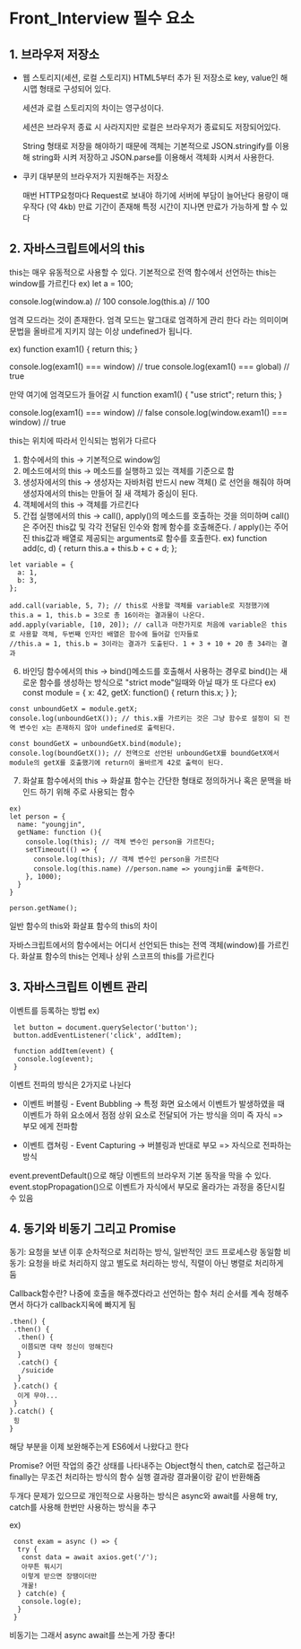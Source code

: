 # Front_Interview 필수 요소

## 1. 브라우저 저장소

 - 웹 스토리지(세션, 로컬 스토리지)
   HTML5부터 추가 된 저장소로 key, value인 해시맵 형태로 구성되어 있다.

   세션과 로컬 스토리지의 차이는 영구성이다.

   세션은 브라우저 종료 시 사라지지만
   로컬은 브라우저가 종료되도 저장되어있다.

   String 형태로 저장을 해야하기 때문에 객체는 기본적으로 JSON.stringify를 이용해 string화 시켜 저장하고
   JSON.parse를 이용해서 객체화 시켜서 사용한다.
 
 
 - 쿠키
   대부분의 브라우저가 지원해주는 저장소

   매번 HTTP요청마다 Request로 보내야 하기에 서버에 부담이 늘어난다
   용량이 매우작다 (약 4kb)
   만료 기간이 존재해 특정 시간이 지나면 만료가 가능하게 할 수 있다



## 2. 자바스크립트에서의 this
  
  this는 매우 유동적으로 사용할 수 있다.
  기본적으로 전역 함수에서 선언하는 this는 window를 가르킨다
  ex)
  let a = 100;

  console.log(window.a) // 100
  console.log(this.a) // 100

  엄격 모드라는 것이 존재한다. 엄격 모드는 말그대로 엄격하게 관리 한다 라는 의미이며
  문법을 올바르게 지키지 않는 이상 undefined가 됩니다.
  
  ex)
  function exam1() {
   return this;
  }
  
  console.log(exam1() === window) // true
  console.log(exam1() === global) // true
  
  만약 여기에 엄격모드가 들어갈 시
  function exam1() {
    "use strict";
    return this;
  }
  
  console.log(exam1() === window) // false
  console.log(window.exam1() === window) // true
  
  this는 위치에 따라서 인식되는 범위가 다르다
  1. 함수에서의 this -> 기본적으로 window임
  2. 메소드에서의 this -> 메소드를 실행하고 있는 객체를 기준으로 함
  3. 생성자에서의 this -> 생성자는 자바처럼 반드시 new 객체() 로 선언을 해줘야 하며 생성자에서의 this는 만들어 질 새 객체가 중심이 된다.
  4. 객체에서의 this -> 객체를 가르킨다
  5. 간접 실행에서의 this -> call(), apply()의 메소드를 호출하는 것을 의미하며 call()은 주어진 this값 및 각각 전달된 인수와 함께 함수를 호출해준다.
     / apply()는 주어진 this값과 배열로 제공되는 arguments로 함수를 호출한다.
    ex)
    function add(c, d) {
      return this.a + this.b + c + d;
    };
    
    let variable = {
      a: 1,
      b: 3,
    };
    
    add.call(variable, 5, 7); // this로 사용할 객체를 variable로 지정했기에 this.a = 1, this.b = 3으로 총 16이라는 결과물이 나온다.
    add.apply(variable, [10, 20]); // call과 마찬가지로 처음에 variable은 this로 사용할 객체, 두번째 인자인 배열은 함수에 들어갈 인자들로
    //this.a = 1, this.b = 3이라는 결과가 도출된다. 1 + 3 + 10 + 20 총 34라는 결과
    
  6. 바인딩 함수에서의 this -> bind()메소드를 호출해서 사용하는 경우로 bind()는 새로운 함수를 생성하는 방식으로 "strict mode"일때와 아닐 때가 또 다르다
    ex)
    const module = {
      x: 42,
      getX: function() {
        return this.x;
      }
    };
    
    const unboundGetX = module.getX;
    console.log(unboundGetX()); // this.x를 가르키는 것은 그냥 함수로 설정이 되 전역 변수인 x는 존재하지 않아 undefined로 출력된다.
    
    const boundGetX = unboundGetX.bind(module);
    console.log(boundGetX()); // 전역으로 선언된 unboundGetX를 boundGetX에서 module의 getX를 호출했기에 return이 올바르게 42로 출력이 된다.
    
  7. 화살표 함수에서의 this -> 화살표 함수는 간단한 형태로 정의하거나 혹은 문맥을 바인드 하기 위해 주로 사용되는 함수
  
    ex)
    let person = {
      name: "youngjin",
      getName: function (){
        console.log(this); // 객체 변수인 person을 가르친다;
        setTimeout(() => {
          console.log(this); // 객체 변수인 person을 가르친다
          console.log(this.name) //person.name => youngjin를 출력한다.
        }, 1000);
      }
    }
    
    person.getName();
 
   일반 함수의 this와 화살표 함수의 this의 차이
   
   자바스크립트에서의 함수에서는 어디서 선언되든 this는 전역 객체(window)를 가르킨다.
   화살표 함수의 this는 언제나 상위 스코프의 this를 가르킨다
 


## 3. 자바스크립트 이벤트 관리
 이벤트를 등록하는 방법
 ex)
 ```
  let button = document.querySelector('button');
  button.addEventListener('click', addItem);

  function addItem(event) {
   console.log(event);
  }
 ```

 이벤트 전파의 방식은 2가지로 나뉜다
  - 이벤트 버블링 - Event Bubbling -> 특정 화면 요소에서 이벤트가 발생하였을 때 이벤트가 하위 요소에서 점점 상위 요소로 전달되어 가는 방식을 의미 즉 자식 => 부모 에게 전파함
  
  - 이벤트 캡쳐링 - Event Capturing -> 버블링과 반대로 부모 => 자식으로 전파하는 방식
  
  event.preventDefault()으로 해당 이벤트의 브라우저 기본 동작을 막을 수 있다.
  event.stopPropagation()으로 이벤트가 자식에서 부모로 올라가는 과정을 중단시킬 수 있음
  
## 4. 동기와 비동기 그리고 Promise
 동기: 요청을 보낸 이후 순차적으로 처리하는 방식, 일반적인 코드 프로세스랑 동일함
 비동기: 요청을 바로 처리하지 않고 별도로 처리하는 방식, 직렬이 아닌 병렬로 처리하게 둠
 
 Callback함수란?
  나중에 호출을 해주겠다라고 선언하는 함수
  처리 순서를 계속 정해주면서 하다가 callback지옥에 빠지게 됨
  ```
  .then() {
   .then() {
    .then() {
     이쯤되면 대략 정신이 멍해진다
    }
    .catch() {
     /suicide
    }
   }.catch() {
    이게 무야...
   }
  }.catch() {
   힝
  }
  ```
  해당 부분을 이제 보완해주는게 ES6에서 나왔다고 한다
  
  Promise?
   어떤 작업의 중간 상태를 나타내주는 Object형식
   then, catch로 접근하고 finally는 무조건 처리하는 방식의 함수
   실행 결과랑 결과물이랑 같이 반환해줌
   
  두개다 문제가 있으므로 개인적으로 사용하는 방식은 async와 await를 사용해
  try, catch를 사용해 한번만 사용하는 방식을 추구
  
  ex)
   ```
    const exam = async () => {
     try {
      const data = await axios.get('/');
      아무튼 뭐시기
      이렇게 받으면 장땡이더만
      개꿀!
     } catch(e) {
      console.log(e);
     }
    }
   ```
 
 비동기는 그래서 async await를 쓰는게 가장 좋다!
 

